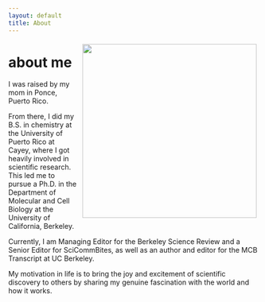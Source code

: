 ```yaml
---
layout: default
title: About
---
```


<img src="https://hltorresvera.github.io/assets/images/me.jpg" width="350" align="right" style="padding: 5px 5px 5px 5px;"/>

# about me

I was raised by my mom in Ponce, Puerto Rico.

From there, I did my B.S. in chemistry at the University of Puerto Rico at Cayey, where I got heavily involved in scientific research. This led me to pursue a Ph.D. in the Department of Molecular and Cell Biology at the University of California, Berkeley.

Currently, I am Managing Editor for the Berkeley Science Review and a Senior Editor for SciCommBites, as well as an author and editor for the MCB Transcript at UC Berkeley.

My motivation in life is to bring the joy and excitement of scientific discovery to others by sharing my genuine fascination with the world and how it works.


